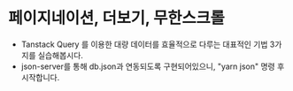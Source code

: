 # 페이지네이션, 더보기, 무한스크롤

- Tanstack Query 를 이용한 대량 데이터를 효율적으로 다루는 대표적인 기법 3가지를 실습해봅시다.
- json-server를 통해 db.json과 연동되도록 구현되어있으니, "yarn json" 명령 후 시작합니다.
